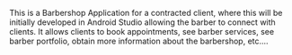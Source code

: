 This is a Barbershop Application for a contracted client, where this will be initially developed in Android Studio allowing the barber to connect with clients. 
It allows clients to book appointments, see barber services, see barber portfolio, obtain more information about the barbershop, etc.... 
